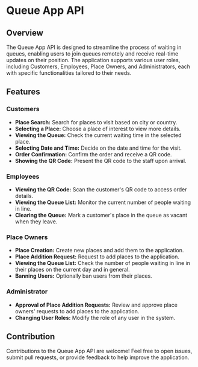 # Queue App API

## Overview

The Queue App API is designed to streamline the process of waiting in queues, enabling users to join queues remotely and receive real-time updates on their position. The application supports various user roles, including Customers, Employees, Place Owners, and Administrators, each with specific functionalities tailored to their needs.

## Features

### Customers

- **Place Search:** Search for places to visit based on city or country.
- **Selecting a Place:** Choose a place of interest to view more details.
- **Viewing the Queue:** Check the current waiting time in the selected place.
- **Selecting Date and Time:** Decide on the date and time for the visit.
- **Order Confirmation:** Confirm the order and receive a QR code.
- **Showing the QR Code:** Present the QR code to the staff upon arrival.

### Employees

- **Viewing the QR Code:** Scan the customer's QR code to access order details.
- **Viewing the Queue List:** Monitor the current number of people waiting in line.
- **Clearing the Queue:** Mark a customer's place in the queue as vacant when they leave.

### Place Owners

- **Place Creation:** Create new places and add them to the application.
- **Place Addition Request:** Request to add places to the application.
- **Viewing the Queue List:** Check the number of people waiting in line in their places on the current day and in general.
- **Banning Users:** Optionally ban users from their places.

### Administrator

- **Approval of Place Addition Requests:** Review and approve place owners' requests to add places to the application.
- **Changing User Roles:** Modify the role of any user in the system.


## Contribution

Contributions to the Queue App API are welcome! Feel free to open issues, submit pull requests, or provide feedback to help improve the application.

